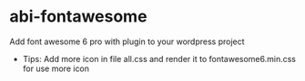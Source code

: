 # abi-fontawesome
Add font awesome 6 pro with plugin to your wordpress project

- Tips: Add more icon in file all.css and render it to fontawesome6.min.css for use more icon
